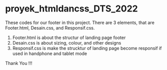 # proyek_htmldancss_DTS_2022

These codes for our footer in this project.
There are 3 elements, that are Footer.html, Desain.css, and Responsif.css.
1. Footer.html is about the structur of landing page footer
2. Desain.css is about sizing, colour, and other designs
3. Responsif.css is make the strucktur of landing page become responsif if used in handphone and tablet mode

Thank You !!!
